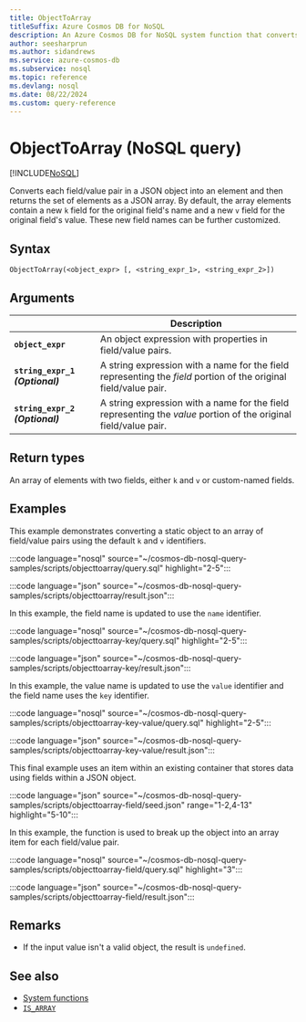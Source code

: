 ```yaml
---
title: ObjectToArray
titleSuffix: Azure Cosmos DB for NoSQL
description: An Azure Cosmos DB for NoSQL system function that converts field/value pairs in a JSON object to a JSON array.
author: seesharprun
ms.author: sidandrews
ms.service: azure-cosmos-db
ms.subservice: nosql
ms.topic: reference
ms.devlang: nosql
ms.date: 08/22/2024
ms.custom: query-reference
---
```


# ObjectToArray (NoSQL query)

[!INCLUDE[NoSQL](../../includes/appliesto-nosql.md)]

Converts each field/value pair in a JSON object into an element and then returns the set of elements as a JSON array. By default, the array elements contain a new `k` field for the original field's name and a new `v` field for the original field's value. These new field names can be further customized.

## Syntax

```nosql
ObjectToArray(<object_expr> [, <string_expr_1>, <string_expr_2>])
```

## Arguments

| | Description |
| --- | --- |
| **`object_expr`** | An object expression with properties in field/value pairs. |
| **`string_expr_1` *(Optional)*** | A string expression with a name for the field representing the *field* portion of the original field/value pair. |
| **`string_expr_2` *(Optional)*** | A string expression with a name for the field representing the *value* portion of the original field/value pair. |

## Return types

An array of elements with two fields, either `k` and `v` or custom-named fields.

## Examples

This example demonstrates converting a static object to an array of field/value pairs using the default `k` and `v` identifiers.

:::code language="nosql" source="~/cosmos-db-nosql-query-samples/scripts/objecttoarray/query.sql" highlight="2-5":::

:::code language="json" source="~/cosmos-db-nosql-query-samples/scripts/objecttoarray/result.json":::

In this example, the field name is updated to use the `name` identifier.

:::code language="nosql" source="~/cosmos-db-nosql-query-samples/scripts/objecttoarray-key/query.sql" highlight="2-5":::

:::code language="json" source="~/cosmos-db-nosql-query-samples/scripts/objecttoarray-key/result.json":::

In this example, the value name is  updated to use the `value` identifier and the field name uses the `key` identifier.

:::code language="nosql" source="~/cosmos-db-nosql-query-samples/scripts/objecttoarray-key-value/query.sql" highlight="2-5":::

:::code language="json" source="~/cosmos-db-nosql-query-samples/scripts/objecttoarray-key-value/result.json":::

This final example uses an item within an existing container that stores data using fields within a JSON object.

:::code language="json" source="~/cosmos-db-nosql-query-samples/scripts/objecttoarray-field/seed.json" range="1-2,4-13" highlight="5-10":::

In this example, the function is used to break up the object into an array item for each field/value pair.

:::code language="nosql" source="~/cosmos-db-nosql-query-samples/scripts/objecttoarray-field/query.sql" highlight="3":::

:::code language="json" source="~/cosmos-db-nosql-query-samples/scripts/objecttoarray-field/result.json":::

## Remarks

- If the input value isn't a valid object, the result is `undefined`.

## See also

- [System functions](system-functions.yml)
- [`IS_ARRAY`](is-array.md)
